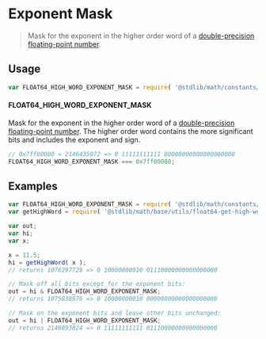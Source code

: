 Exponent Mask
===

> Mask for the exponent in the higher order word of a [double-precision floating-point number][ieee754].

<!-- <usage> -->

## Usage

``` javascript
var FLOAT64_HIGH_WORD_EXPONENT_MASK = require( '@stdlib/math/constants/float64-high-word-exponent-mask' );
```

#### FLOAT64_HIGH_WORD_EXPONENT_MASK

Mask for the exponent in the higher order word of a [double-precision floating-point number][ieee754]. The higher order word contains the more significant bits and includes the exponent and sign.

``` javascript
// 0x7ff00000 = 2146435072 => 0 11111111111 00000000000000000000
FLOAT64_HIGH_WORD_EXPONENT_MASK === 0x7ff00000;
```

<!-- </usage> -->

<!-- <examples> -->
## Examples

``` javascript
var FLOAT64_HIGH_WORD_EXPONENT_MASK = require( '@stdlib/math/constants/float64-high-word-exponent-mask' );
var getHighWord = require( '@stdlib/math/base/utils/float64-get-high-word' );

var out;
var hi;
var x;

x = 11.5;
hi = getHighWord( x );
// returns 1076297728 => 0 10000000010 01110000000000000000

// Mask off all bits except for the exponent bits:
out = hi & FLOAT64_HIGH_WORD_EXPONENT_MASK;
// returns 1075838976 => 0 10000000010 00000000000000000000

// Mask on the exponent bits and leave other bits unchanged:
out = hi | FLOAT64_HIGH_WORD_EXPONENT_MASK;
// returns 2146893824 => 0 11111111111 01110000000000000000
```

<!-- </examples> -->

<!-- <links> -->
[ieee754]: http://en.wikipedia.org/wiki/IEEE_754-1985
<!-- </links> -->
